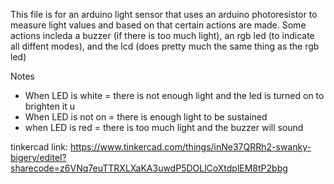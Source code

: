 This file is for an arduino light sensor that uses an arduino photoresistor to measure light values and based on that certain actions are made. Some actions incleda a buzzer (if there is too much light), an rgb led (to indicate all diffent modes), and the lcd (does pretty much the same thing as the rgb led)

Notes
- When LED is white = there is not enough light and the led is turned on to brighten it u
- When LED is not on = there is enough light to be sustained
- when LED is red = there is too much light and the buzzer will sound

tinkercad link: https://www.tinkercad.com/things/inNe37QRRh2-swanky-bigery/editel?sharecode=z6VNq7euTTRXLXaKA3uwdP5DOLlCoXtdplEM8tP2bbg
